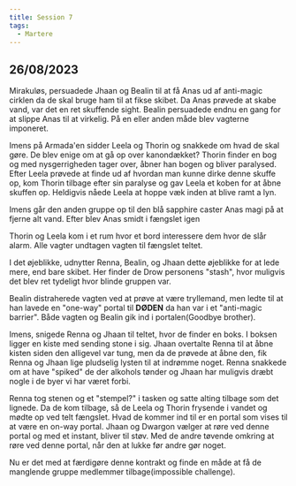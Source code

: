```yaml
---
title: Session 7
tags:
  - Martere
---
```


## 26/08/2023

Mirakuløs, persuadede Jhaan og Bealin til at få Anas ud af anti-magic cirklen da de skal bruge ham til at fikse skibet. Da Anas prøvede at skabe vand, var det en ret skuffende sight. Bealin persuadede endnu en gang for at slippe Anas til at virkelig. 
På en eller anden måde blev vagterne imponeret.

Imens på Armada'en sidder Leela og Thorin og snakkede om hvad de skal gøre. De blev enige om at gå op over kanondækket?
Thorin finder en bog og med nysgerrigheden tager over, åbner han bogen og bliver paralysed.
Efter Leela prøvede at finde ud af hvordan man kunne dirke denne skuffe op, kom Thorin tilbage efter sin paralyse og gav Leela et koben for at åbne skuffen op. Heldigvis nåede Leela at hoppe væk inden at blive ramt a lyn.

Imens går den anden gruppe op til den blå sapphire caster Anas magi på at fjerne alt vand. Efter blev Anas smidt i fængslet igen

Thorin og Leela kom i et rum hvor et bord interessere dem hvor de slår alarm. Alle vagter undtagen vagten til fængslet teltet. 

I det øjeblikke, udnytter Renna, Bealin, og Jhaan dette øjeblikke for at lede mere, end bare skibet. Her finder de Drow personens "stash", hvor muligvis det blev ret tydeligt hvor blinde gruppen var.

Bealin distraherede vagten ved at prøve at være tryllemand, men ledte til at han lavede en "one-way" portal til **DØDEN** da han var i et "anti-magic barrier". Både vagten og Bealin gik ind i portalen(Goodbye brother).

Imens, snigede Renna og Jhaan til teltet, hvor de finder en boks. I boksen ligger en kiste med sending stone i sig. Jhaan overtalte Renna til at åbne kisten siden den alligevel var tung, men da de prøvede at åbne den, fik Renna og Jhaan lige pludselig lysten til at indrømme noget. Renna snakkede om at have "spiked" de der alkohols tønder og Jhaan har muligvis dræbt nogle i de byer vi har været forbi. 

Renna tog stenen og et "stempel?" i tasken og satte alting tilbage som det lignede. Da de kom tilbage, så de Leela og Thorin frysende i vandet og mødte op ved telt fængslet. Hvad de kommer ind til er en portal som vises til at være en on-way portal. Jhaan og Dwargon vælger at røre ved denne portal og med et instant, bliver til støv. Med de andre tøvende omkring at røre ved denne portal, når den at lukke før andre gør noget.

Nu er det med at færdigøre denne kontrakt og finde en måde at få de manglende gruppe medlemmer tilbage(impossible challenge).
